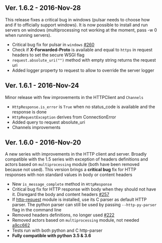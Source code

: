 ## Ver. 1.6.2 - 2016-Nov-28

This release fixes a critical bug in windows (pulsar needs to choose how and if to officially support windows). 
It is now possible to install and run servers on windows (multiprocessing not working at the moment,
pass -w 0 when running servers).

* Critical bug fix for pulsar in ``windows`` [#260](https://github.com/quantmind/pulsar/issues/260)
* Check if **X-Forwarded-Proto** is available and equal to ``https`` in request headers to set the secure WSGI flag
* ``request.absolute_uri("")`` method with empty string returns the request uri
* Added logger property to request to allow to override the server logger


## Ver. 1.6.1 - 2016-Nov-24

Minor release with few improvements in the HTTPClient and ``Channels``

* ``HttpResponse.is_error`` is ``True`` when no status_code is available and the response is done
* ``HttpRequestException`` derives from ConnectionError
* Added query to request absolute_uri
* Channels improvements


## Ver. 1.6.0 - 2016-Nov-20

A new series with improvements in the HTTP client and server.
Broadly compatible with the 1.5 series with exception of headers definitions and actors
based on ``multiprocessing`` module (both have been removed because not used).
This version brings a **critical bug** fix for HTTP responses with non standard
values in body or content headers

* New ``is_message_complete`` method in ``HttpResponse``
* Critical bug fix for HTTP response with body when they should not have it.
  Disregard the body and content headers [#257](https://github.com/quantmind/pulsar/pull/257)
* If [http-request](https://github.com/benoitc/http-parser) module is installed, use its C parser as default HTTP parser.
  The python parser can still be used by passing ``--http-py-parser`` flag in the command line
* Removed headers definitions, no longer used [#222](https://github.com/quantmind/pulsar/issues/222)
* Removed actors based on ``multiprocessing`` module, not needed [a9cc662](https://github.com/quantmind/pulsar/commit/a9cc6623230ffc04c4ed0236ae33efb7bbb21060)
* Tests run with both python and C http-parser
* **Fully compatible with python 3.5 & 3.6**